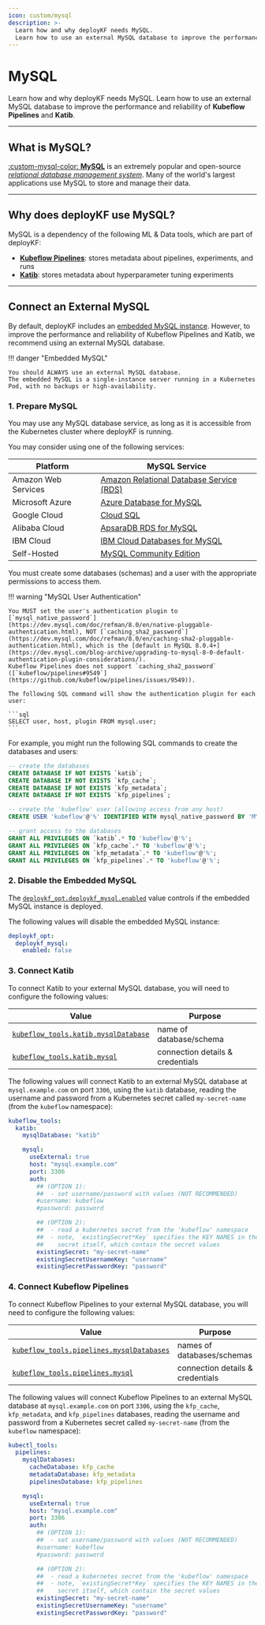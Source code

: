 ```yaml
---
icon: custom/mysql
description: >-
  Learn how and why deployKF needs MySQL.
  Learn how to use an external MySQL database to improve the performance and reliability of __Kubeflow Pipelines__ and __Katib__.
---
```


# MySQL

Learn how and why deployKF needs MySQL.
Learn how to use an external MySQL database to improve the performance and reliability of __Kubeflow Pipelines__ and __Katib__.

---

## __What is MySQL?__

[:custom-mysql-color: __MySQL__](https://www.mysql.com/) is an extremely popular and open-source [_relational database management system_](https://en.wikipedia.org/wiki/Relational_database_management_system).
Many of the world's largest applications use MySQL to store and manage their data.

---

## __Why does deployKF use MySQL?__

MySQL is a dependency of the following ML & Data tools, which are part of deployKF:

- [__Kubeflow Pipelines__](../../reference/tools.md#kubeflow-pipelines): stores metadata about pipelines, experiments, and runs
- [__Katib__](../../reference/tools.md#katib): stores metadata about hyperparameter tuning experiments

---

## __Connect an External MySQL__

By default, deployKF includes an [embedded MySQL instance](https://github.com/deployKF/deployKF/tree/v0.1.4/generator/templates/manifests/deploykf-opt/deploykf-mysql).
However, to improve the performance and reliability of Kubeflow Pipelines and Katib, we recommend using an external MySQL database.

!!! danger "Embedded MySQL"

    You should ALWAYS use an external MySQL database.
    The embedded MySQL is a single-instance server running in a Kubernetes Pod, with no backups or high-availability.

### __1. Prepare MySQL__

You may use any MySQL database service, as long as it is accessible from the Kubernetes cluster where deployKF is running.

You may consider using one of the following services:

Platform | MySQL Service
--- | ---
Amazon Web Services | [Amazon Relational Database Service (RDS)](https://aws.amazon.com/rds/)
Microsoft Azure | [Azure Database for MySQL](https://azure.microsoft.com/en-us/services/mysql/)
Google Cloud | [Cloud SQL](https://cloud.google.com/sql)
Alibaba Cloud | [ApsaraDB RDS for MySQL](https://www.alibabacloud.com/product/apsaradb-for-rds-mysql)
IBM Cloud | [IBM Cloud Databases for MySQL](https://www.ibm.com/cloud/databases-for-mysql)
Self-Hosted | [MySQL Community Edition](https://www.mysql.com/products/community/)

You must create some databases (schemas) and a user with the appropriate permissions to access them.

!!! warning "MySQL User Authentication"

    You MUST set the user's authentication plugin to [`mysql_native_password`](https://dev.mysql.com/doc/refman/8.0/en/native-pluggable-authentication.html), NOT [`caching_sha2_password`](https://dev.mysql.com/doc/refman/8.0/en/caching-sha2-pluggable-authentication.html), which is the [default in MySQL 8.0.4+](https://dev.mysql.com/blog-archive/upgrading-to-mysql-8-0-default-authentication-plugin-considerations/).
    Kubeflow Pipelines does not support `caching_sha2_password` ([`kubeflow/pipelines#9549`](https://github.com/kubeflow/pipelines/issues/9549)).

    The following SQL command will show the authentication plugin for each user:

    ```sql
    SELECT user, host, plugin FROM mysql.user;
    ```

For example, you might run the following SQL commands to create the databases and users:

```sql
-- create the databases
CREATE DATABASE IF NOT EXISTS `katib`;
CREATE DATABASE IF NOT EXISTS `kfp_cache`;
CREATE DATABASE IF NOT EXISTS `kfp_metadata`;
CREATE DATABASE IF NOT EXISTS `kfp_pipelines`;

-- create the 'kubeflow' user (allowing access from any host)
CREATE USER 'kubeflow'@'%' IDENTIFIED WITH mysql_native_password BY 'MY_PASSWORD';

-- grant access to the databases
GRANT ALL PRIVILEGES ON `katib`.* TO 'kubeflow'@'%';
GRANT ALL PRIVILEGES ON `kfp_cache`.* TO 'kubeflow'@'%';
GRANT ALL PRIVILEGES ON `kfp_metadata`.* TO 'kubeflow'@'%';
GRANT ALL PRIVILEGES ON `kfp_pipelines`.* TO 'kubeflow'@'%';
```

### __2. Disable the Embedded MySQL__

The [`deploykf_opt.deploykf_mysql.enabled`](https://github.com/deployKF/deployKF/blob/v0.1.4/generator/default_values.yaml#L1162) value controls if the embedded MySQL instance is deployed.

The following values will disable the embedded MySQL instance:

```yaml
deploykf_opt:
  deploykf_mysql:
    enabled: false
```

### __3. Connect Katib__

To connect Katib to your external MySQL database, you will need to configure the following values:

Value | Purpose
--- | ---
[`kubeflow_tools.katib.mysqlDatabase`](https://github.com/deployKF/deployKF/blob/v0.1.3/generator/default_values.yaml#L1306-L1308) | name of database/schema
[`kubeflow_tools.katib.mysql`](https://github.com/deployKF/deployKF/blob/v0.1.3/generator/default_values.yaml#L1290-L1304) | connection details & credentials

The following values will connect Katib to an external MySQL database at `mysql.example.com` on port `3306`, using the `katib` database, reading the username and password from a Kubernetes secret called `my-secret-name` (from the `kubeflow` namespace):

```yaml
kubeflow_tools:
  katib:
    mysqlDatabase: "katib"

    mysql:
      useExternal: true
      host: "mysql.example.com"
      port: 3306
      auth:
        ## (OPTION 1):
        ##  - set username/password with values (NOT RECOMMENDED)
        #username: kubeflow
        #password: password

        ## (OPTION 2):
        ##  - read a kubernetes secret from the 'kubeflow' namespace
        ##  - note, `existingSecret*Key` specifies the KEY NAMES in the 
        ##    secret itself, which contain the secret values
        existingSecret: "my-secret-name"
        existingSecretUsernameKey: "username"
        existingSecretPasswordKey: "password"
```

### __4. Connect Kubeflow Pipelines__

To connect Kubeflow Pipelines to your external MySQL database, you will need to configure the following values:

Value | Purpose
--- | ---
[`kubeflow_tools.pipelines.mysqlDatabases`](https://github.com/deployKF/deployKF/blob/v0.1.3/generator/default_values.yaml#L1775-L1780) | names of databases/schemas
[`kubeflow_tools.pipelines.mysql`](https://github.com/deployKF/deployKF/blob/v0.1.3/generator/default_values.yaml#L1759-L1773) | connection details & credentials

The following values will connect Kubeflow Pipelines to an external MySQL database at `mysql.example.com` on port `3306`, using the `kfp_cache`, `kfp_metadata`, and `kfp_pipelines` databases, reading the username and password from a Kubernetes secret called `my-secret-name` (from the `kubeflow` namespace):

```yaml
kubectl_tools:
  pipelines:
    mysqlDatabases:
      cacheDatabase: kfp_cache
      metadataDatabase: kfp_metadata
      pipelinesDatabase: kfp_pipelines

    mysql:
      useExternal: true
      host: "mysql.example.com"
      port: 3306
      auth:
        ## (OPTION 1):
        ##  - set username/password with values (NOT RECOMMENDED)
        #username: kubeflow
        #password: password

        ## (OPTION 2):
        ##  - read a kubernetes secret from the 'kubeflow' namespace
        ##  - note, `existingSecret*Key` specifies the KEY NAMES in the 
        ##    secret itself, which contain the secret values
        existingSecret: "my-secret-name"
        existingSecretUsernameKey: "username"
        existingSecretPasswordKey: "password"
```